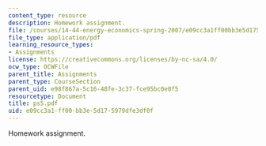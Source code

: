 ```yaml
---
content_type: resource
description: Homework assignment.
file: /courses/14-44-energy-economics-spring-2007/e09cc3a1ff00bb3e5d175979dfe3df0f_ps5.pdf
file_type: application/pdf
learning_resource_types:
- Assignments
license: https://creativecommons.org/licenses/by-nc-sa/4.0/
ocw_type: OCWFile
parent_title: Assignments
parent_type: CourseSection
parent_uid: e98f867a-5c16-48fe-3c37-fce95bc0e8f5
resourcetype: Document
title: ps5.pdf
uid: e09cc3a1-ff00-bb3e-5d17-5979dfe3df0f
---
```

Homework assignment.